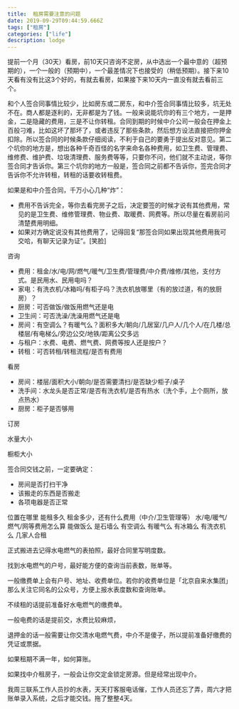 ```yaml
---
title:  租房需要注意的问题
date: 2019-09-29T09:44:59.666Z
tags: ["租房"]
categories: ["life"]
description: lodge
---
```


提前一个月（30天）看房，前10天只咨询不定房，从中选出一个最中意的（超预期的），一个一般的（预期中），一个最差情况下也接受的（稍低预期）。接下来10天看有没有比这3个好的，有就去看房，如果接下来10天内一直没有就去看前三个。

和个人签合同事情比较少，比如房东或二房东，和中介签合同事情比较多，坑无处不在。商人都是逐利的，无非都是为了钱。一般来说能坑你的有三个地方，一是押金，二是隐藏的费用，三是不让你转租。合同到期的时候中介公司一般会在押金上百般刁难，比如这坏了那坏了，或者违反了那些条款，然后想方设法直接把你押金扣除。所以签合同的时候条款仔细阅读，不利于自己的要勇于提出反对意见。第二个坑你的地方是，想出各种千奇百怪的名字来命名各种费用，如卫生费、管理费、维修费、维护费、垃圾清理费、服务费等等，只要你不问，他们就不主动说，等你签合同才告诉你。第三个坑你的地方一般是，签合同之前都不告诉你，签完合同才告诉你不允许转租，转租的话要收转租费。

如果是和中介签合同，千万小心几种“炸”：
- 费用不告诉完全，等你去看完房子之后，决定要签的时候才说有其他费用，常见的是卫生费、维修管理费、物业费、取暖费、网费等。所以尽量在看房前问清楚费用明细。
- 如果对方确定说没有其他费用了，记得回复“那签合同如果出现其他费用我可交哈，有聊天记录为证”。[笑脸]

咨询
- 费用：租金/水/电/网/燃气/暖气/卫生费/管理费/中介费/维修/其他，支付方式。是民用水、民用电吗？
- 家电：有洗衣机/冰箱吗/有柜子吗？洗衣机放哪里（有的放过道，有的放厨房）？
- 厨房：可否做饭/做饭用燃气还是电
- 卫生间：可否洗澡/洗澡用燃气还是电
- 房间：有空调么？有暖气么？面积多大/朝向/几居室/几户人/几个人/在几楼/总楼层/有电梯么/旁边公交/地铁/距离公交多远
- 与租户：水费、电费、燃气费、网费等按人还是按户？
- 转租：可否转租/转租流程/是否有费用


看房
- 房间：楼层/面积大小/朝向/是否需要清扫/是否缺少柜子/桌子
- 洗手间：水龙头是否正常/是否有洗衣机/是否有热水（洗个手，上个厕所，放点热水）
- 厨房：柜子是否够用

订房

水量大小




橱柜大小



签合同交钱之前，一定要确定：  
- 房间是否打扫干净
- 该搬走的东西是否搬走
- 各项电器是否正常


位置在哪里
能租多久
租金多少，还有什么费用（中介/卫生管理等）
水/电/暖气/燃气/网等费用怎么算
能做饭么
是石墙么
有空调么
有暖气么
有冰箱么
有洗衣机么
几家人合租


正式搬进去记得水电燃气的表拍照，最好合同里写明度数。

找到水电燃气的户号，最好能方便的查询当前表数，账单等。

一般缴费单上会有户号、地址、收费单位。若你的收费单位是「北京自来水集团」那么关注它同名的公众号，方便上报水表度数和查询账单。

不续租的话提前准备好水电燃气的缴费单。

一般电费的话是提前交，水费比较麻烦，

退押金的话一般需要让你交清水电燃气费，中介不是傻子，所以提前准备好缴费的凭证或票据。

如果租期不满一年，如何算账。

如果找中介租房子，一般会让你交定金锁定房源。但是经常出现中介。

我周三联系工作人员抄的水表，天天打客服电话催，工作人员还忘了弄，周六才把账单录入系统，之后才能交钱。拖了整整4天。